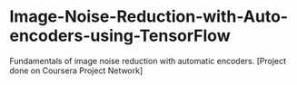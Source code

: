 # Image-Noise-Reduction-with-Auto-encoders-using-TensorFlow
Fundamentals of image noise reduction with automatic encoders.  [Project done on Coursera Project Network]

